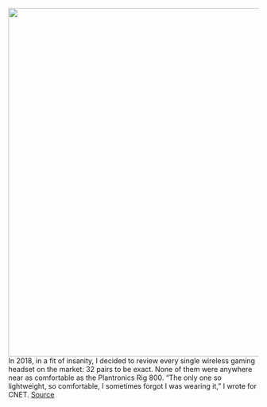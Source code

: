 <img src='https://cdn.vox-cdn.com/thumbor/XEKUpHyhOQaZC1ovbATCGppBP3E=/0x0:2200x1467/1200x800/filters:focal(889x499:1241x851)/cdn.vox-cdn.com/uploads/chorus_image/image/70851495/sean_hollister_20220509_173238.0.jpg' width='700px' /><br/>
In 2018, in a fit of insanity, I decided to review every single wireless gaming headset on the market: 32 pairs to be exact. None of them were anywhere near as comfortable as the Plantronics Rig 800. “The only one so lightweight, so comfortable, I sometimes forgot I was wearing it,” I wrote for CNET.
<a href='https://www.theverge.com/2022/5/10/23064413/nacon-rig-800-pro-wireless-gaming-headset-ps4-ps5-xbox-pc'> Source <a/>